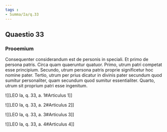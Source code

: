 ```yaml
---
tags : 
- Summa/Ia/q.33
---
```


## Quaestio 33

### Prooemium

Consequenter considerandum est de personis in speciali. Et primo de persona patris. Circa quam quaeruntur quatuor. Primo, utrum patri competat esse principium. Secundo, utrum persona patris proprie significetur hoc nomine pater. Tertio, utrum per prius dicatur in divinis pater secundum quod sumitur personaliter, quam secundum quod sumitur essentialiter. Quarto, utrum sit proprium patri esse ingenitum.

![[LEO Ia, q. 33, a. 1#Articulus 1]]

![[LEO Ia, q. 33, a. 2#Articulus 2]]

![[LEO Ia, q. 33, a. 3#Articulus 3]]

![[LEO Ia, q. 33, a. 4#Articulus 4]]


